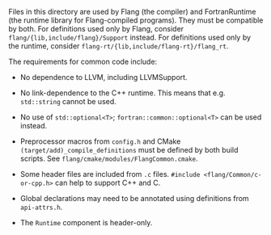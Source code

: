 Files in this directory are used by Flang (the compiler) and FortranRuntime
(the runtime library for Flang-compiled programs). They must be compatible by
both. For definitions used only by Flang, consider
`flang/{lib,include/flang}/Support` instead. For definitions used only by
the runtime, consider `flang-rt/{lib,include/flang-rt}/flang_rt`.

The requirements for common code include:

 * No dependence to LLVM, including LLVMSupport.

 * No link-dependence to the C++ runtime. This means that e.g. `std::string`
   cannot be used.

 * No use of `std::optional<T>`; `fortran::common::optional<T>` can be used
   instead.

 * Preprocessor macros from `config.h` and CMake
   `(target/add)_compile_definitions` must be defined by both build scripts.
   See `flang/cmake/modules/FlangCommon.cmake`.

 * Some header files are included from `.c` files.
   `#include <flang/Common/c-or-cpp.h>` can help to support C++ and C.

 * Global declarations may need to be annotated using definitions from
   `api-attrs.h`.

 * The `Runtime` component is header-only.
